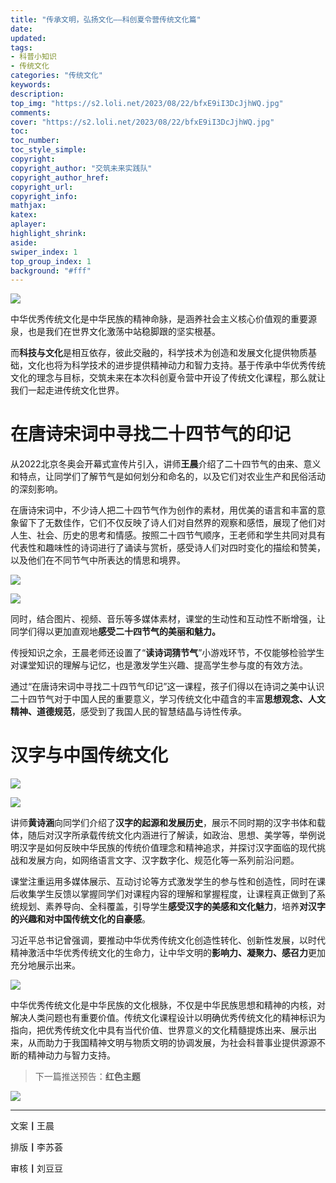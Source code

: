 ```yaml
---
title: "传承文明，弘扬文化——科创夏令营传统文化篇"
date:
updated:
tags:
- 科普小知识
- 传统文化
categories: "传统文化"
keywords:
description:
top_img: "https://s2.loli.net/2023/08/22/bfxE9iI3DcJjhWQ.jpg"
comments:
cover: "https://s2.loli.net/2023/08/22/bfxE9iI3DcJjhWQ.jpg"
toc:
toc_number:
toc_style_simple:
copyright:
copyright_author: "交筑未来实践队"
copyright_author_href:
copyright_url:
copyright_info:
mathjax:
katex:
aplayer:
highlight_shrink:
aside:
swiper_index: 1
top_group_index: 1
background: "#fff"
---
```

![](https://mmbiz.qpic.cn/sz_mmbiz_png/MibNltWd6qA205KEIzUTAkca2HwrpS3EuSlH2f9p0aWRCvZlJrQUYw9rTfduEHJj3fwcUuc4buRNZ6O5CsuSVQg/640?wx_fmt=png)

中华优秀传统文化是中华民族的精神命脉，是涵养社会主义核心价值观的重要源泉，也是我们在世界文化激荡中站稳脚跟的坚实根基。

而**科技与文化**是相互依存，彼此交融的，科学技术为创造和发展文化提供物质基础，文化也将为科学技术的进步提供精神动力和智力支持。基于传承中华优秀传统文化的理念与目标，交筑未来在本次科创夏令营中开设了传统文化课程，那么就让我们一起走进传统文化世界。

# 在唐诗宋词中寻找二十四节气的印记

从2022北京冬奥会开幕式宣传片引入，讲师**王晨**介绍了二十四节气的由来、意义和特点，让同学们了解节气是如何划分和命名的，以及它们对农业生产和民俗活动的深刻影响。

在唐诗宋词中，不少诗人把二十四节气作为创作的素材，用优美的语言和丰富的意象留下了无数佳作，它们不仅反映了诗人们对自然界的观察和感悟，展现了他们对人生、社会、历史的思考和情感。按照二十四节气顺序，王老师和学生共同对具有代表性和趣味性的诗词进行了诵读与赏析，感受诗人们对四时变化的描绘和赞美，以及他们在不同节气中所表达的情思和境界。

![](https://mmbiz.qpic.cn/sz_mmbiz_png/MibNltWd6qA205KEIzUTAkca2HwrpS3Eu3vTWJJ1rJbaSjiawibXYs0dXlEOOuibJyDOnR16qjc5eWhLSicJvNwY4oQ/640?wx_fmt=png)

![](https://mmbiz.qpic.cn/sz_mmbiz_png/MibNltWd6qA205KEIzUTAkca2HwrpS3Eu96R5H6MITAp5RAjQlPQumllBC0kbgttAExn43HfG3473IuibVmH6aJQ/640?wx_fmt=png)

同时，结合图片、视频、音乐等多媒体素材，课堂的生动性和互动性不断增强，让同学们得以更加直观地**感受二十四节气的美丽和魅力。**

传授知识之余，王晨老师还设置了“**读诗词猜节气**”小游戏环节，不仅能够检验学生对课堂知识的理解与记忆，也是激发学生兴趣、提高学生参与度的有效方法。

通过“在唐诗宋词中寻找二十四节气印记”这一课程，孩子们得以在诗词之美中认识二十四节气对于中国人民的重要意义，学习传统文化中蕴含的丰富**思想观念、人文精神、道德规范**，感受到了我国人民的智慧结晶与诗性传承。

# 汉字与中国传统文化

![](https://mmbiz.qpic.cn/sz_mmbiz_png/MibNltWd6qA205KEIzUTAkca2HwrpS3Eu8du0IDaoXyV7AYb0lY46icsXBdW6nfoPxQDxj1QlqDicvDB6yvVpu8gg/640?wx_fmt=png)

![](https://mmbiz.qpic.cn/sz_mmbiz_png/MibNltWd6qA205KEIzUTAkca2HwrpS3EusTdWAKTYDm7jkBkVaUgyWPm2VPErPkJtRYdcicepSNzXenoGFiaJId8w/640?wx_fmt=png)

讲师**黄诗涵**向同学们介绍了**汉字的起源和发展历史**，展示不同时期的汉字书体和载体，随后对汉字所承载传统文化内涵进行了解读，如政治、思想、美学等，举例说明汉字是如何反映中华民族的传统价值理念和精神追求，并探讨汉字面临的现代挑战和发展方向，如网络语言文字、汉字数字化、规范化等一系列前沿问题。

课堂注重运用多媒体展示、互动讨论等方式激发学生的参与性和创造性，同时在课后收集学生反馈以掌握同学们对课程内容的理解和掌握程度，让课程真正做到了系统规划、素养导向、全科覆盖，引导学生**感受汉字的美感和文化魅力**，培养**对汉字的兴趣和对中国传统文化的自豪感**。

习近平总书记曾强调，要推动中华优秀传统文化创造性转化、创新性发展，以时代精神激活中华优秀传统文化的生命力，让中华文明的**影响力、凝聚力、感召力**更加充分地展示出来。

![](https://mmbiz.qpic.cn/sz_mmbiz_png/MibNltWd6qA205KEIzUTAkca2HwrpS3EubLFWfSYGgd7jR48eBVOwGbJBVBRd9BBvrjZD9sf6Wq3Q2zVaPcwMrg/640?wx_fmt=png)

中华优秀传统文化是中华民族的文化根脉，不仅是中华民族思想和精神的内核，对解决人类问题也有重要价值。传统文化课程设计以明确优秀传统文化的精神标识为指向，把优秀传统文化中具有当代价值、世界意义的文化精髓提炼出来、展示出来，从而助力于我国精神文明与物质文明的协调发展，为社会科普事业提供源源不断的精神动力与智力支持。


> 下一篇推送预告：**红色主题**

![](https://mmbiz.qpic.cn/sz_mmbiz_png/MibNltWd6qA205KEIzUTAkca2HwrpS3EuhxQxX2k38vDzrKQ8HxknSqYF7WvLiaPfkVG0CZgsGibt2wT3MXcn3X4w/640?wx_fmt=png)



---
文案**丨**王晨  

排版**丨**李苏荟

审核**丨**刘豆豆